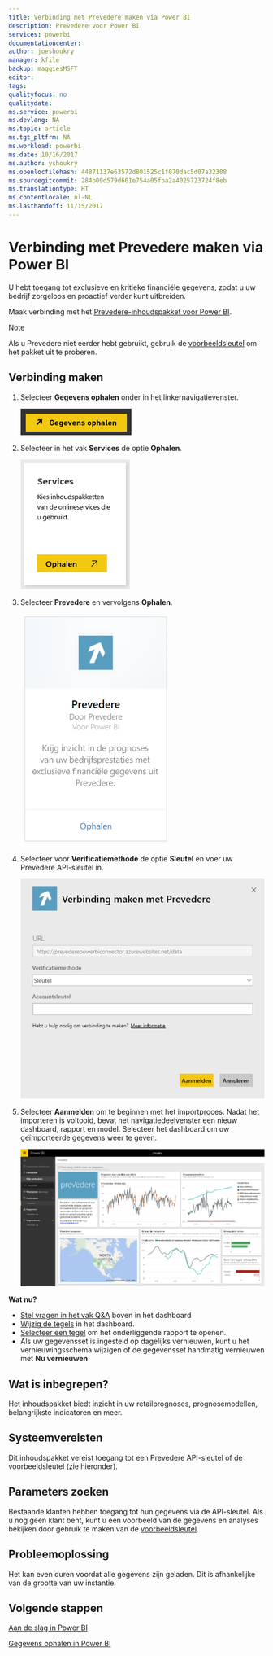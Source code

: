 ```yaml
---
title: Verbinding met Prevedere maken via Power BI
description: Prevedere voor Power BI
services: powerbi
documentationcenter: 
author: joeshoukry
manager: kfile
backup: maggiesMSFT
editor: 
tags: 
qualityfocus: no
qualitydate: 
ms.service: powerbi
ms.devlang: NA
ms.topic: article
ms.tgt_pltfrm: NA
ms.workload: powerbi
ms.date: 10/16/2017
ms.author: yshoukry
ms.openlocfilehash: 44871137e63572d801525c1f070dac5d07a32308
ms.sourcegitcommit: 284b09d579d601e754a05fba2a4025723724f8eb
ms.translationtype: HT
ms.contentlocale: nl-NL
ms.lasthandoff: 11/15/2017
---
```

# <a name="connect-to-prevedere-with-power-bi"></a>Verbinding met Prevedere maken via Power BI
U hebt toegang tot exclusieve en kritieke financiële gegevens, zodat u uw bedrijf zorgeloos en proactief verder kunt uitbreiden.

Maak verbinding met het [Prevedere-inhoudspakket voor Power BI](https://app.powerbi.com/getdata/services/prevedere).

>[!NOTE]
>Als u Prevedere niet eerder hebt gebruikt, gebruik de [voorbeeldsleutel](https://prevederepowerbiconnector.azurewebsites.net/static/learnmore.html) om het pakket uit te proberen.

## <a name="how-to-connect"></a>Verbinding maken
1. Selecteer **Gegevens ophalen** onder in het linkernavigatievenster.
   
   ![](media/service-connect-to-prevedere/getdata.png)
2. Selecteer in het vak **Services** de optie **Ophalen**.
   
   ![](media/service-connect-to-prevedere/services.png)
3. Selecteer **Prevedere** en vervolgens **Ophalen**.
   
   ![](media/service-connect-to-prevedere/connect.png)
4. Selecteer voor **Verificatiemethode** de optie **Sleutel** en voer uw Prevedere API-sleutel in.
   
    ![](media/service-connect-to-prevedere/creds.png)
5. Selecteer **Aanmelden** om te beginnen met het importproces. Nadat het importeren is voltooid, bevat het navigatiedeelvenster een nieuw dashboard, rapport en model. Selecteer het dashboard om uw geïmporteerde gegevens weer te geven.
   
     ![](media/service-connect-to-prevedere/dashboard.png)

**Wat nu?**

* [Stel vragen in het vak Q&A](service-q-and-a.md) boven in het dashboard
* [Wijzig de tegels](service-dashboard-edit-tile.md) in het dashboard.
* [Selecteer een tegel](service-dashboard-tiles.md) om het onderliggende rapport te openen.
* Als uw gegevensset is ingesteld op dagelijks vernieuwen, kunt u het vernieuwingsschema wijzigen of de gegevensset handmatig vernieuwen met **Nu vernieuwen**

## <a name="whats-included"></a>Wat is inbegrepen?
Het inhoudspakket biedt inzicht in uw retailprognoses, prognosemodellen, belangrijkste indicatoren en meer.

## <a name="system-requirements"></a>Systeemvereisten
Dit inhoudspakket vereist toegang tot een Prevedere API-sleutel of de voorbeeldsleutel (zie hieronder).

## <a name="finding-parameters"></a>Parameters zoeken
<a name="FindingParams"></a>

Bestaande klanten hebben toegang tot hun gegevens via de API-sleutel. Als u nog geen klant bent, kunt u een voorbeeld van de gegevens en analyses bekijken door gebruik te maken van de [voorbeeldsleutel](https://prevederepowerbiconnector.azurewebsites.net/static/learnmore.html).

## <a name="troubleshooting"></a>Probleemoplossing
Het kan even duren voordat alle gegevens zijn geladen. Dit is afhankelijke van de grootte van uw instantie.

## <a name="next-steps"></a>Volgende stappen
[Aan de slag in Power BI](service-get-started.md)

[Gegevens ophalen in Power BI](service-get-data.md)

